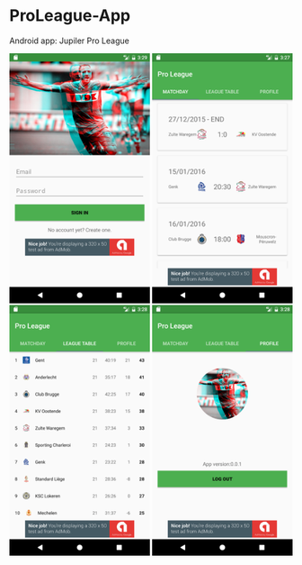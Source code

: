 # ProLeague-App
Android app: Jupiler Pro League

<img src="https://github.com/Petrofski/ProLeague-App/blob/master/screenshots/login.png" width="250">
<img src="https://github.com/Petrofski/ProLeague-App/blob/master/screenshots/matchday.png" width="250">
<img src="https://github.com/Petrofski/ProLeague-App/blob/master/screenshots/table.png" width="250">
<img src="https://github.com/Petrofski/ProLeague-App/blob/master/screenshots/profile.png" width="250">
